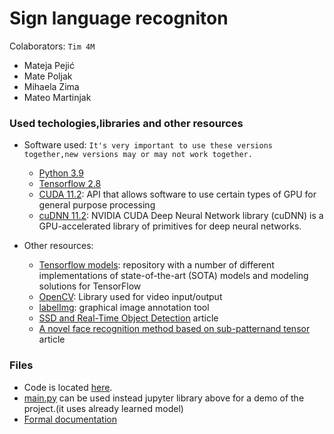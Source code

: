 # Sign language recogniton

Colaborators: ```Tim 4M```
*  Mateja Pejić
*  Mate Poljak
*  Mihaela Zima
*  Mateo Martinjak

### Used techologies,libraries and other resources
* Software used:  ```It's very important to use these versions together,new versions may or may not work together.```
    * [Python 3.9](https://www.python.org/downloads/release/python-399/)
    * [Tensorflow 2.8](https://www.tensorflow.org/)
    * [CUDA 11.2](https://developer.nvidia.com/cuda-11.2.2-download-archive): API that allows software to use certain types of GPU for general purpose processing
    * [cuDNN 11.2](https://developer.nvidia.com/cudnn): NVIDIA CUDA Deep Neural Network library (cuDNN) is a GPU-accelerated library of primitives for deep neural networks. 

* Other resources:
     * [Tensorflow models](https://github.com/tensorflow/models): repository with a number of different implementations of state-of-the-art (SOTA) models and modeling solutions for TensorFlow
    * [OpenCV](https://docs.opencv.org/4.5.5/dd/de7/group__videoio.html): Library used for video input/output
    * [labelImg](https://github.com/tzutalin/labelImg): graphical image annotation tool
    * [SSD and Real-Time Object Detection](https://towardsdatascience.com/understanding-ssd-multibox-real-time-object-detection-in-deep-learning-495ef744fab?gi=5510ed7f9ea) article
    * [A novel face recognition method based on sub-patternand tensor](http://sujingwang.name/publication/neucom11a.pdf) article

### Files
*  Code is located [here](https://github.com/aeoden96/sign_language_recogniton/blob/main/code/Sign%20recognition.ipynb).
*  [main.py](https://github.com/aeoden96/sign_language_recogniton/blob/main/code/main.py) can be used instead jupyter library above for a demo of the project.(it uses already learned model)
*  [Formal documentation](https://github.com/aeoden96/sign_language_recogniton/blob/main/documentation/doc.pdf)

